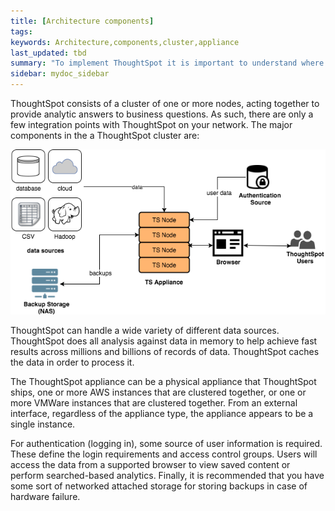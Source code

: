 ```yaml
---
title: [Architecture components]
tags:
keywords: Architecture,components,cluster,appliance
last_updated: tbd
summary: "To implement ThoughtSpot it is important to understand where it sits within your overall analytics architecture and how it provides data to end users. "
sidebar: mydoc_sidebar
---
```

ThoughtSpot consists of a cluster of one or more nodes, acting together to
provide analytic answers to business questions. As such, there are only a few
integration points with ThoughtSpot on your network. The major components in the
a ThoughtSpot cluster are:

![](/pages/images/architecture.png)

ThoughtSpot can handle a wide variety of different data sources. ThoughtSpot
does all analysis against data in memory to help achieve fast results across
millions and billions of records of data. ThoughtSpot caches the data in order
to process it.

The ThoughtSpot appliance can be a physical appliance that ThoughtSpot ships,
one or more AWS instances that are clustered together, or one or more VMWare
instances that are clustered together. From an external interface, regardless of
the appliance type, the appliance appears to be a single instance.

For authentication (logging in), some source of user information is required.
These define the login requirements and access control groups. Users will access
the data from a supported browser to view saved content or perform
searched-based analytics. Finally, it is recommended that you have some sort of
networked attached storage for storing backups in case of hardware failure.
